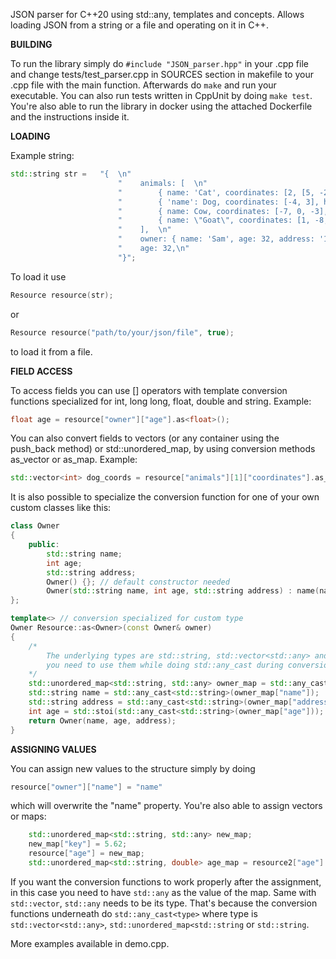 JSON parser for C++20 using std::any, templates and concepts. Allows loading JSON from a string or a file and operating on it in C++. 

**BUILDING**


To run the library simply do ```#include "JSON_parser.hpp"``` in your .cpp file and change tests/test_parser.cpp in SOURCES section in makefile to your .cpp file with the main function. Afterwards do ```make``` and run your executable.
You can also run tests written in CppUnit by doing ```make test```. You're also able to run the library in docker using the attached Dockerfile and the instructions inside it.

**LOADING**


Example string:
```cpp
std::string str =   "{  \n"
                        "    animals: [  \n"
                        "        { name: 'Cat', coordinates: [2, [5, -2], 8, [1, 2, 3]], height: 1.5},  \n"
                        "        { 'name': Dog, coordinates: [-4, 3], height: 2.5, width: 0.8 }, \n"
                        "        { name: Cow, coordinates: [-7, 0, -3], 'height': 4.0, comment: 'It\\'s says... moo.' },  \n"
                        "        { name: \"Goat\", coordinates: [1, -8, -9, 4]}  \n"
                        "    ],  \n"
                        "    owner: { name: 'Sam', age: 32, address: '123 Animal Drive, New York, 98765.' },  \n"
                        "    age: 32,\n"
                        "}";
```

To load it use 
```cpp
Resource resource(str);
```
or 
```cpp 
Resource resource("path/to/your/json/file", true);
```
to load it from a file.

**FIELD ACCESS**

To access fields you can use [] operators with template conversion functions specialized for int, long long, float, double and string. Example:
```cpp
float age = resource["owner"]["age"].as<float>();
```

You can also convert fields to vectors (or any container using the push_back method) or std::unordered_map, by using conversion methods as_vector<type> or as_map<type>. Example:
```cpp 
std::vector<int> dog_coords = resource["animals"][1]["coordinates"].as_vector<int>();
```

It is also possible to specialize the conversion function for one of your own custom classes like this:
```cpp
class Owner
{
    public:
        std::string name;
        int age;
        std::string address;
        Owner() {}; // default constructor needed
        Owner(std::string name, int age, std::string address) : name(name), age(age), address(address) {}
};

template<> // conversion specialized for custom type
Owner Resource::as<Owner>(const Owner& owner)
{
    /*
        The underlying types are std::string, std::vector<std::any> and std::unordered_map<std::string, std::any>. so
        you need to use them while doing std::any_cast during conversion
    */
    std::unordered_map<std::string, std::any> owner_map = std::any_cast<std::unordered_map<std::string, std::any>>(parsedData);
    std::string name = std::any_cast<std::string>(owner_map["name"]);
    std::string address = std::any_cast<std::string>(owner_map["address"]);
    int age = std::stoi(std::any_cast<std::string>(owner_map["age"]));
    return Owner(name, age, address);
}
```

**ASSIGNING VALUES**

You can assign new values to the structure simply by doing 
```cpp 
resource["owner"]["name"] = "name"
```
which will overwrite the "name" property. 
You're also able to assign vectors or maps: 
```cpp
    std::unordered_map<std::string, std::any> new_map;
    new_map["key"] = 5.62;
    resource["age"] = new_map;
    std::unordered_map<std::string, double> age_map = resource2["age"].as_map<double>(); // key is std::string by default
```
If you want the conversion functions to work properly after the assignment, in this case you need to have ```std::any``` as the value of the map. Same with ```std::vector```, ```std::any``` needs to be its type. That's because the conversion functions underneath do
```std::any_cast<type>``` where type is ```std::vector<std::any>```, ```std::unordered_map<std::string``` or ```std::string```.


More examples available in demo.cpp.


